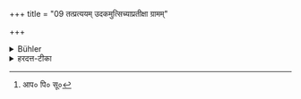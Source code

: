 +++
title = "09 तत्प्रत्ययम् उदकमुत्सिच्याप्रतीक्षा ग्रामम्"

+++

<details><summary>Bühler</summary>

9. They pour out water consecrated in such a manner that the dead will know it (to be given to them). Then they return to the village without looking back, and perform those rites for the dead which (pious) women declare to be necessary.
</details>

<details><summary>हरदत्त-टीका</summary>

## सूत्रम्
तत्प्रत्ययमुदकमुत्सिच्याऽप्रतीक्षा ग्राममेत्य यस्त्रिय आहुस्तत्कुर्वन्ति ॥ ९ ॥  
### टिप्पनी
ततः **तत्प्रत्ययं** तेषां मृतानां भार्यादीनां यथा प्रत्ययो भवति— "मह्यम् उदकं दत्तम्" इति,  
तथोदकम् उत्सिञ्चन्ति ।   
त्रिर् इत्यनुवृत्तेस् त्रिः । आचारात्पित्र्यत्वाच्च वाससा तिलमिदं हस्ताभ्यां । भारद्वाजाय यज्ञशर्मणे एतत्तिलोदकं ददामीति प्रयोगः । उत्सिच्या प्रतीक्षाः पृष्ठतोऽनिरीक्षमाणा ग्राममेत्य गृहं प्रविश्य । अनेन बहिरिदं कर्मेति गम्यते । यत्तत्र मृतविषये स्त्रियः कर्तव्यमित्याहुः तत्कुर्वन्ति अग्न्युपस्पर्शनगवालम्भनादीनि । एतत्प्रथमेऽहनि । द्वितीयादि[^१]ष्वहरहरञ्जलिनैकोत्तरवृद्धिरैकादशाहरिति पितृमेध उक्तं द्रष्टव्यम् ॥९॥  

[^१]: आप० पि० सू०
</details>
